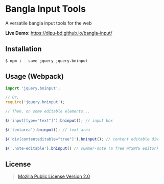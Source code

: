 # Bangla Input Tools

A versatile bangla input tools for the web

**Live Demo**: https://dipu-bd.github.io/bangla-input/ 

## Installation

```
$ npm i --save jquery jquery.bninput
```

## Usage (Webpack)

```javascript
import 'jquery.bninput';

// Or,
require('jquery.bninput');

// Then, on some editable elements...

$('input[type="text"]').bninput(); // input box

$('textarea').bninput(); // text area

$('div[contenteditable="true"]').bninput(); // content editable div

$('.note-editable').bninput() // summer-note (a free WYSWYG editor)
```

## License

> [Mozilla Public License Version 2.0](https://github.com/dipu-bd/bangla-input/blob/master/LICENSE)
